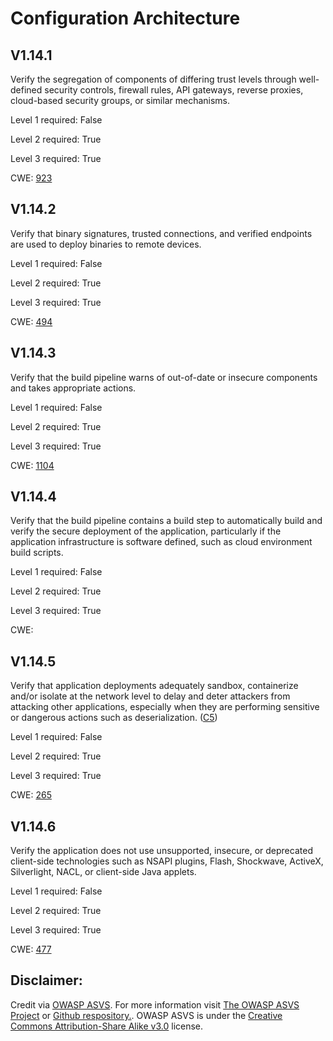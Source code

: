 # Configuration Architecture

## V1.14.1

Verify the segregation of components of differing trust levels through well-defined security controls, firewall rules, API gateways, reverse proxies, cloud-based security groups, or similar mechanisms.

Level 1 required: False

Level 2 required: True

Level 3 required: True

CWE: [923](https://cwe.mitre.org/data/definitions/923)

## V1.14.2

Verify that binary signatures, trusted connections, and verified endpoints are used to deploy binaries to remote devices.

Level 1 required: False

Level 2 required: True

Level 3 required: True

CWE: [494](https://cwe.mitre.org/data/definitions/494)

## V1.14.3

Verify that the build pipeline warns of out-of-date or insecure components and takes appropriate actions.

Level 1 required: False

Level 2 required: True

Level 3 required: True

CWE: [1104](https://cwe.mitre.org/data/definitions/1104)

## V1.14.4

Verify that the build pipeline contains a build step to automatically build and verify the secure deployment of the application, particularly if the application infrastructure is software defined, such as cloud environment build scripts.

Level 1 required: False

Level 2 required: True

Level 3 required: True

CWE: [](https://cwe.mitre.org/data/definitions/)

## V1.14.5

Verify that application deployments adequately sandbox, containerize and/or isolate at the network level to delay and deter attackers from attacking other applications, especially when they are performing sensitive or dangerous actions such as deserialization. ([C5](https://owasp.org/www-project-proactive-controls/#div-numbering))

Level 1 required: False

Level 2 required: True

Level 3 required: True

CWE: [265](https://cwe.mitre.org/data/definitions/265)

## V1.14.6

Verify the application does not use unsupported, insecure, or deprecated client-side technologies such as NSAPI plugins, Flash, Shockwave, ActiveX, Silverlight, NACL, or client-side Java applets.

Level 1 required: False

Level 2 required: True

Level 3 required: True

CWE: [477](https://cwe.mitre.org/data/definitions/477)



## Disclaimer:

Credit via [OWASP ASVS](https://owasp.org/www-project-application-security-verification-standard/). For more information visit [The OWASP ASVS Project](https://owasp.org/www-project-application-security-verification-standard/) or [Github respository.](https://github.com/OWASP/ASVS). OWASP ASVS is under the [Creative Commons Attribution-Share Alike v3.0](https://creativecommons.org/licenses/by-sa/3.0/) license.
